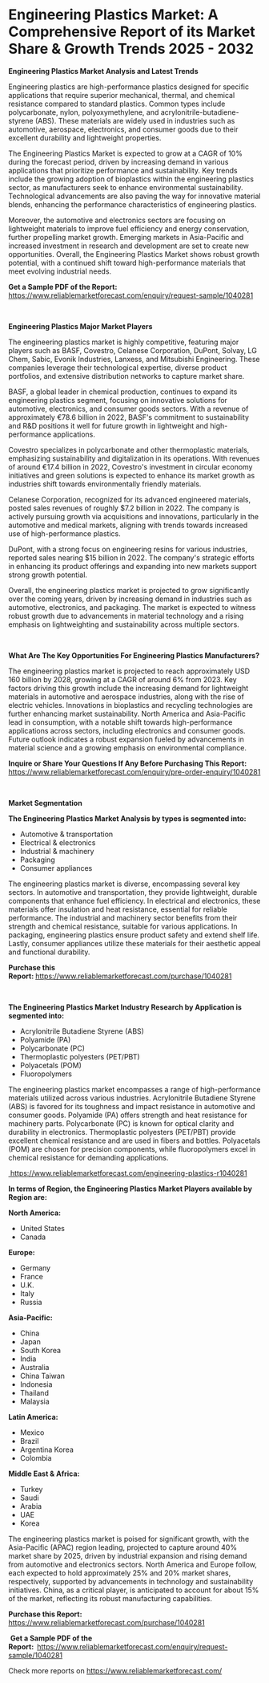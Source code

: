 <p><h1>Engineering Plastics Market: A Comprehensive Report of its Market Share & Growth Trends 2025 - 2032</h1></p><p><strong>Engineering Plastics Market Analysis and Latest Trends</strong></p>
<p><p>Engineering plastics are high-performance plastics designed for specific applications that require superior mechanical, thermal, and chemical resistance compared to standard plastics. Common types include polycarbonate, nylon, polyoxymethylene, and acrylonitrile-butadiene-styrene (ABS). These materials are widely used in industries such as automotive, aerospace, electronics, and consumer goods due to their excellent durability and lightweight properties.</p><p>The Engineering Plastics Market is expected to grow at a CAGR of 10% during the forecast period, driven by increasing demand in various applications that prioritize performance and sustainability. Key trends include the growing adoption of bioplastics within the engineering plastics sector, as manufacturers seek to enhance environmental sustainability. Technological advancements are also paving the way for innovative material blends, enhancing the performance characteristics of engineering plastics.</p><p>Moreover, the automotive and electronics sectors are focusing on lightweight materials to improve fuel efficiency and energy conservation, further propelling market growth. Emerging markets in Asia-Pacific and increased investment in research and development are set to create new opportunities. Overall, the Engineering Plastics Market shows robust growth potential, with a continued shift toward high-performance materials that meet evolving industrial needs.</p></p>
<p><strong>Get a Sample PDF of the Report:&nbsp;</strong> <a href="https://www.reliablemarketforecast.com/enquiry/request-sample/1040281?utm_campaign=3208&utm_medium=2&utm_source=Github&utm_content=ia&utm_term=31032025&utm_id=engineering-plastics">https://www.reliablemarketforecast.com/enquiry/request-sample/1040281</a></p>
<p>&nbsp;</p>
<p><strong>Engineering Plastics Major Market Players</strong></p>
<p><p>The engineering plastics market is highly competitive, featuring major players such as BASF, Covestro, Celanese Corporation, DuPont, Solvay, LG Chem, Sabic, Evonik Industries, Lanxess, and Mitsubishi Engineering. These companies leverage their technological expertise, diverse product portfolios, and extensive distribution networks to capture market share.</p><p>BASF, a global leader in chemical production, continues to expand its engineering plastics segment, focusing on innovative solutions for automotive, electronics, and consumer goods sectors. With a revenue of approximately €78.6 billion in 2022, BASF's commitment to sustainability and R&D positions it well for future growth in lightweight and high-performance applications.</p><p>Covestro specializes in polycarbonate and other thermoplastic materials, emphasizing sustainability and digitalization in its operations. With revenues of around €17.4 billion in 2022, Covestro's investment in circular economy initiatives and green solutions is expected to enhance its market growth as industries shift towards environmentally friendly materials.</p><p>Celanese Corporation, recognized for its advanced engineered materials, posted sales revenues of roughly $7.2 billion in 2022. The company is actively pursuing growth via acquisitions and innovations, particularly in the automotive and medical markets, aligning with trends towards increased use of high-performance plastics.</p><p>DuPont, with a strong focus on engineering resins for various industries, reported sales nearing $15 billion in 2022. The company's strategic efforts in enhancing its product offerings and expanding into new markets support strong growth potential.</p><p>Overall, the engineering plastics market is projected to grow significantly over the coming years, driven by increasing demand in industries such as automotive, electronics, and packaging. The market is expected to witness robust growth due to advancements in material technology and a rising emphasis on lightweighting and sustainability across multiple sectors.</p></p>
<p>&nbsp;</p>
<p><strong>What Are The Key Opportunities For Engineering Plastics Manufacturers?</strong></p>
<p><p>The engineering plastics market is projected to reach approximately USD 160 billion by 2028, growing at a CAGR of around 6% from 2023. Key factors driving this growth include the increasing demand for lightweight materials in automotive and aerospace industries, along with the rise of electric vehicles. Innovations in bioplastics and recycling technologies are further enhancing market sustainability. North America and Asia-Pacific lead in consumption, with a notable shift towards high-performance applications across sectors, including electronics and consumer goods. Future outlook indicates a robust expansion fueled by advancements in material science and a growing emphasis on environmental compliance.</p></p>
<p><strong>Inquire or Share Your Questions If Any Before Purchasing This Report:</strong> <a href="https://www.reliablemarketforecast.com/enquiry/pre-order-enquiry/1040281?utm_campaign=3208&utm_medium=2&utm_source=Github&utm_content=ia&utm_term=31032025&utm_id=engineering-plastics">https://www.reliablemarketforecast.com/enquiry/pre-order-enquiry/1040281</a></p>
<p>&nbsp;</p>
<p><strong>Market Segmentation</strong></p>
<p><strong>The Engineering Plastics Market Analysis by types is segmented into:</strong></p>
<p><ul><li>Automotive & transportation</li><li>Electrical & electronics</li><li>Industrial & machinery</li><li>Packaging</li><li>Consumer appliances</li></ul></p>
<p><p>The engineering plastics market is diverse, encompassing several key sectors. In automotive and transportation, they provide lightweight, durable components that enhance fuel efficiency. In electrical and electronics, these materials offer insulation and heat resistance, essential for reliable performance. The industrial and machinery sector benefits from their strength and chemical resistance, suitable for various applications. In packaging, engineering plastics ensure product safety and extend shelf life. Lastly, consumer appliances utilize these materials for their aesthetic appeal and functional durability.</p></p>
<p><strong>Purchase this Report:&nbsp;</strong><a href="https://www.reliablemarketforecast.com/purchase/1040281?utm_campaign=3208&utm_medium=2&utm_source=Github&utm_content=ia&utm_term=31032025&utm_id=engineering-plastics">https://www.reliablemarketforecast.com/purchase/1040281</a></p>
<p>&nbsp;</p>
<p><strong>The Engineering Plastics Market Industry Research by Application is segmented into:</strong></p>
<p><ul><li>Acrylonitrile Butadiene Styrene (ABS)</li><li>Polyamide (PA)</li><li>Polycarbonate (PC)</li><li>Thermoplastic polyesters (PET/PBT)</li><li>Polyacetals (POM)</li><li>Fluoropolymers</li></ul></p>
<p><p>The engineering plastics market encompasses a range of high-performance materials utilized across various industries. Acrylonitrile Butadiene Styrene (ABS) is favored for its toughness and impact resistance in automotive and consumer goods. Polyamide (PA) offers strength and heat resistance for machinery parts. Polycarbonate (PC) is known for optical clarity and durability in electronics. Thermoplastic polyesters (PET/PBT) provide excellent chemical resistance and are used in fibers and bottles. Polyacetals (POM) are chosen for precision components, while fluoropolymers excel in chemical resistance for demanding applications.</p></p>
<p><a href="https://www.reliablemarketforecast.com/engineering-plastics-r1040281?utm_campaign=3208&utm_medium=2&utm_source=Github&utm_content=ia&utm_term=31032025&utm_id=engineering-plastics">&nbsp;https://www.reliablemarketforecast.com/engineering-plastics-r1040281</a></p>
<p><strong>In terms of Region, the Engineering Plastics Market Players available by Region are:</strong></p>
<p>
    <p> <strong> North America: </strong>
        <ul>
            <li>United States</li>
            <li>Canada</li>
        </ul>
        </p> 
    <p> <strong> Europe: </strong>
        <ul>
            <li>Germany</li>
            <li>France</li>
            <li>U.K.</li>
            <li>Italy</li>
            <li>Russia</li>
        </ul>
        </p> 
    <p> <strong> Asia-Pacific: </strong>
        <ul>
            <li>China</li>
            <li>Japan</li>
            <li>South Korea</li>
            <li>India</li>
            <li>Australia</li>
            <li>China Taiwan</li>
            <li>Indonesia</li>
            <li>Thailand</li>
            <li>Malaysia</li>
        </ul>
        </p> 
    <p> <strong> Latin America: </strong>
        <ul>
            <li>Mexico</li>
            <li>Brazil</li>
            <li>Argentina Korea</li>
            <li>Colombia</li>
        </ul>
        </p> 
    <p> <strong> Middle East & Africa: </strong>
        <ul>
            <li>Turkey</li>
            <li>Saudi</li>
            <li>Arabia</li>
            <li>UAE</li>
            <li>Korea</li>
        </ul>
    </p>
    </p>
<p><p>The engineering plastics market is poised for significant growth, with the Asia-Pacific (APAC) region leading, projected to capture around 40% market share by 2025, driven by industrial expansion and rising demand from automotive and electronics sectors. North America and Europe follow, each expected to hold approximately 25% and 20% market shares, respectively, supported by advancements in technology and sustainability initiatives. China, as a critical player, is anticipated to account for about 15% of the market, reflecting its robust manufacturing capabilities.</p></p>
<p><strong>Purchase this Report: </strong><a href="https://www.reliablemarketforecast.com/purchase/1040281?utm_campaign=3208&utm_medium=2&utm_source=Github&utm_content=ia&utm_term=31032025&utm_id=engineering-plastics">https://www.reliablemarketforecast.com/purchase/1040281</a></p>
<p>&nbsp;<strong>Get a Sample PDF of the Report:&nbsp;&nbsp;</strong><a href="https://www.reliablemarketforecast.com/enquiry/request-sample/1040281?utm_campaign=3208&utm_medium=2&utm_source=Github&utm_content=ia&utm_term=31032025&utm_id=engineering-plastics">https://www.reliablemarketforecast.com/enquiry/request-sample/1040281</a></p>
<p><strong></strong></p>
<p>Check more reports on <a href="https://www.reliablemarketforecast.com/?utm_campaign=3208&utm_medium=2&utm_source=Github&utm_content=ia&utm_term=31032025&utm_id=engineering-plastics">https://www.reliablemarketforecast.com/</a></p>